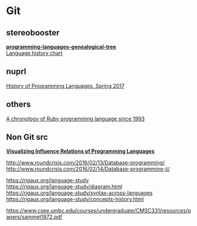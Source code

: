 # Git                      
## stereobooster                  
**[programming-languages-genealogical-tree](https://github.com/stereobooster/programming-languages-genealogical-tree)**                           
[Language history chart](https://github.com/stereobooster/programming-languages-genealogical-tree/blob/gh-pages/NOTE7.md)                         

## nuprl             
[History of Programming Languages, Spring 2017](https://github.com/nuprl/hopl-s2017)                    

## others                   
[A chronology of Ruby programming language since 1993](https://github.com/takahashim/ruby-history)        

## Non Git src                   
**[Visualizing Influence Relations of Programming Languages](https://exploring-data.com/info/programming-languages-influence-network/)**                    

http://www.roundcrisis.com/2016/02/13/Database-programming/              
http://www.roundcrisis.com/2016/02/14/Database-programming-ii/                


https://rigaux.org/language-study                 
https://rigaux.org/language-study/diagram.html             
https://rigaux.org/language-study/syntax-across-languages                 
https://rigaux.org/language-study/concepts-history.html                  

https://www.csee.umbc.edu/courses/undergraduate/CMSC331/resources/papers/sammet1972.pdf                     
